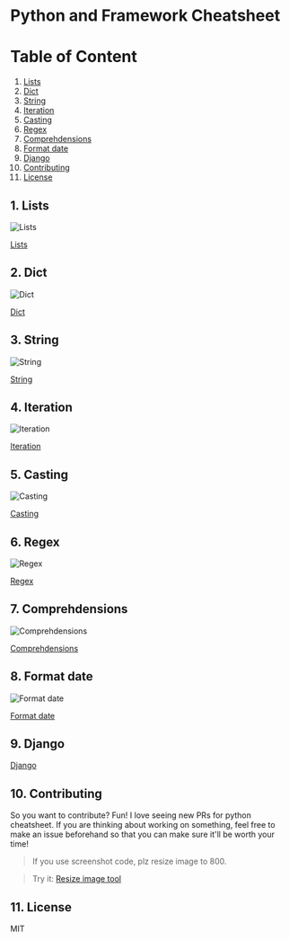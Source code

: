 # Python and Framework Cheatsheet

# Table of Content

1. [Lists](#1-lists)
2. [Dict](#2-dict)
3. [String](#3-string)
4. [Iteration](#4-iteration)
5. [Casting](#5-casting)
6. [Regex](#6-regex)
7. [Comprehdensions](#7-comprehdensions)
8. [Format date](#8-format-date)
9. [Django](#9-django)
10. [Contributing](10-contributing)
11. [License](#11-license)

## 1. Lists

![Lists](https://github.com/tuantvk/python-cheatsheet/blob/master/assets/python/lists.png)

[Lists](https://github.com/tuantvk/python-cheatsheet/blob/master/src/python/lists.md)

## 2. Dict

![Dict](https://github.com/tuantvk/python-cheatsheet/blob/master/assets/python/dict.png)

[Dict](https://github.com/tuantvk/python-cheatsheet/blob/master/src/python/dict.md)

## 3. String

![String](https://github.com/tuantvk/python-cheatsheet/blob/master/assets/python/string.png)

[String](https://github.com/tuantvk/python-cheatsheet/blob/master/src/python/string.md)

## 4. Iteration

![Iteration](https://github.com/tuantvk/python-cheatsheet/blob/master/assets/python/iteration.png)

[Iteration](https://github.com/tuantvk/python-cheatsheet/blob/master/src/python/iteration.md)

## 5. Casting

![Casting](https://github.com/tuantvk/python-cheatsheet/blob/master/assets/python/casting.png)

[Casting](https://github.com/tuantvk/python-cheatsheet/blob/master/src/python/casting.md)

## 6. Regex

![Regex](https://github.com/tuantvk/python-cheatsheet/blob/master/assets/python/regex.png)

[Regex](https://github.com/tuantvk/python-cheatsheet/blob/master/src/python/regex.md)

## 7. Comprehdensions

![Comprehdensions](https://github.com/tuantvk/python-cheatsheet/blob/master/assets/python/comprehdensions.png)

[Comprehdensions](https://github.com/tuantvk/python-cheatsheet/blob/master/src/python/comprehdensions.md)

## 8. Format date

![Format date](https://github.com/tuantvk/python-cheatsheet/blob/master/assets/python/format-date.png)

[Format date](https://github.com/tuantvk/python-cheatsheet/blob/master/src/python/format-date.md)

## 9. Django

[Django](https://github.com/tuantvk/python-cheatsheet/blob/master/src/django/django-basic.md)

## 10. Contributing

So you want to contribute? Fun! I love seeing new PRs for python cheatsheet. If you are thinking about working on something, feel free to make an issue beforehand so that you can make sure it'll be worth your time!

> If you use screenshot code, plz resize image to 800.

> Try it:
[Resize image tool](https://github.com/tuantvk/python-cheatsheet/blob/master/assets/python/resize.py)

## 11. License

MIT